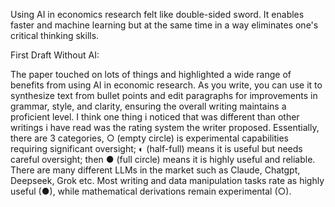 Using AI in economics research felt like double-sided sword. It enables faster and machine learning but at the same time in a way eliminates one's critical thinking skills.

First Draft Without AI:

The paper touched on lots of things and highlighted a wide range of benefits from using AI in economic research. As you write, you can use it to synthesize text from bullet points and edit paragraphs for improvements in grammar, style, and clarity, ensuring the overall writing maintains a proficient level. I think one thing i noticed that was different than other writings i have read was the rating system the writer proposed. Essentially, there are 3 categories, ○ (empty circle) is experimental capabilities requiring significant oversight; ◐ (half-full) means it is useful but needs careful oversight; then ● (full circle) means it is highly useful and reliable. There are many different LLMs in the market such as Claude, Chatgpt, Deepseek, Grok etc. Most writing and data manipulation tasks rate as highly useful (●), while mathematical derivations remain experimental (○).
